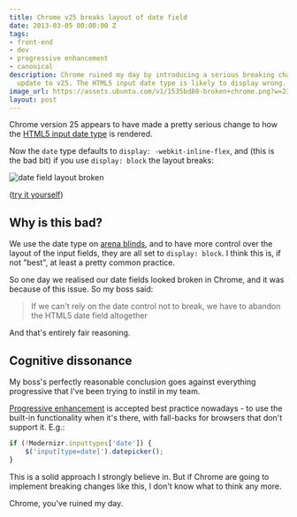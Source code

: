 ```yaml
---
title: Chrome v25 breaks layout of date field
date: 2013-03-05 00:00:00 Z
tags:
- front-end
- dev
- progressive enhancement
- canonical
description: Chrome ruined my day by introducing a serious breaking change in the
  update to v25. The HTML5 input date type is likely to display wrong.
image_url: https://assets.ubuntu.com/v1/1535bd80-broken+chrome.png?w=230&h=160&mode=fill&bg=0000
layout: post
---
```


Chrome version 25 appears to have made a pretty serious change to how the [HTML5 input date type](http://www.w3.org/TR/html-markup/input.date.html) is rendered.

Now the `date` type defaults to `display: -webkit-inline-flex`, and (this is the bad bit) if you use `display: block` the layout breaks:

![date field layout broken](//i.imgur.com/K1HqV3L.png)

([try it yourself](http://jsfiddle.net/nottrobin/zjHbv/2/))

## Why is this bad?

We use the date type on [arena blinds](http://arena-blinds.com),
and to have more control over the layout of the input fields, they are all set to `display: block`.
I think this is, if not "best", at least a pretty common practice.

So one day we realised our date fields looked broken in Chrome, and it was because of this issue. So my boss said:

> If we can't rely on the date control not to break, we have to abandon the HTML5 date field altogether

And that's entirely fair reasoning.

## Cognitive dissonance

My boss's perfectly reasonable conclusion goes against everything progressive that I've been trying to instil in my team.

[Progressive enhancement](http://en.wikipedia.org/wiki/Progressive_enhancement) is accepted best practice nowadays - to
use the built-in functionality when it's there, with fall-backs for browsers that don't support it. E.g.:

``` javascript
if (!Modernizr.inputtypes['date']) {
    $('input[type=date]').datepicker();
}
```

This is a solid approach I strongly believe in.
But if Chrome are going to implement breaking changes like this, I don't know what to think any more.

Chrome, you've ruined my day.